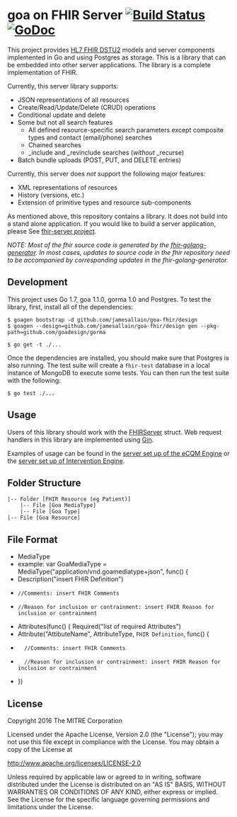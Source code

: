goa on FHIR Server [![Build Status](https://travis-ci.org/intervention-engine/fhir.svg?branch=master)](https://travis-ci.org/intervention-engine/fhir)[![GoDoc](https://godoc.org/github.com/intervention-engine/fhir?status.svg)](https://godoc.org/github.com/intervention-engine/fhir)
===================================================================================================================================================================

This project provides [HL7 FHIR DSTU2](http://hl7.org/fhir/DSTU2/index.html) models and server components implemented in Go and using Postgres as storage. This is a
library that can be embedded into other server applications. The library is a complete implementation of FHIR.

Currently, this server library supports:

-	JSON representations of all resources
-	Create/Read/Update/Delete (CRUD) operations
-	Conditional update and delete
-	Some but not all search features
	-	All defined resource-specific search parameters except composite types and contact (email/phone) searches
	-	Chained searches
	-	\_include and \_revinclude searches (*without* \_recurse)
-	Batch bundle uploads (POST, PUT, and DELETE entries)

Currently, this server does *not* support the following major features:

-	XML representations of resources
-	History (versions, etc.)
-	Extension of primitive types and resource sub-components

As mentioned above, this repository contains a library. It does not build into a stand alone application. If you would like to build a server application, please See [fhir-server project](https://github.com/mitre/fhir-server).

*NOTE: Most of the fhir source code is generated by the [fhir-golang-generator](https://github.com/intervention-engine/fhir-golang-generator). In most cases, updates to source code in the fhir repository need to be accompanied by corresponding updates in the fhir-golang-generator.*

Development
-----------

This project uses Go 1.7, goa 1.1.0, gorma 1.0 and Postgres. To test the library, first, install all of the dependencies:

```
$ goagen bootstrap -d github.com/jamesallain/goa-fhir/design
$ goagen --design=github.com/jamesallain/goa-fhir/design gen --pkg-path=github.com/goadesign/gorma

$ go get -t ./...
```

Once the dependencies are installed, you should make sure that Postgres is also running. The test suite
will create a `fhir-test` database in a local instance of MongoDB to execute some tests. You can then
run the test suite with the following:

```
$ go test ./...
```

Usage
-----

Users of this library should work with the [FHIRServer](https://godoc.org/github.com/intervention-engine/fhir/server#FHIRServer) struct. Web request
handlers in this library are implemented using [Gin](https://gin-gonic.github.io/gin/).

Examples of usage can be found in the [server set up of the eCQM Engine](https://github.com/mitre/ecqm/blob/master/server.go) or the
[server set up of Intervention Engine](https://github.com/intervention-engine/ie/blob/master/server.go).



Folder Structure
-------
	|-- Folder [FHIR Resource (eg Patient)]
		|-- File [Goa MediaType]
	    |-- File [Goa Type]
	|-- File [Goa Resource]

File Format
-------
-   MediaType
   -   example: var GoaMediaType = MediaType("application/vnd.goamediatype+json", func() {
   -   Description("insert FHIR Definition")
   -     //Comments: insert FHIR Comments 
   -     //Reason for inclusion or contrainment: insert FHIR Reason for inclusion or contrainment
   -  Attributes(func() {
		Required("list of required Attributes")
   -	Attribute("AttibuteName", AttributeType, `FHIR Definition`, func() {
   -       //Comments: insert FHIR Comments 
   -       //Reason for inclusion or contrainment: insert FHIR Reason for inclusion or contrainment
   -  })

License
-------

Copyright 2016 The MITRE Corporation

Licensed under the Apache License, Version 2.0 (the "License"); you may not use this file except in compliance with the License. You may obtain a copy of the License at

http://www.apache.org/licenses/LICENSE-2.0

Unless required by applicable law or agreed to in writing, software distributed under the License is distributed on an "AS IS" BASIS, WITHOUT WARRANTIES OR CONDITIONS OF ANY KIND, either express or implied. See the License for the specific language governing permissions and limitations under the License.